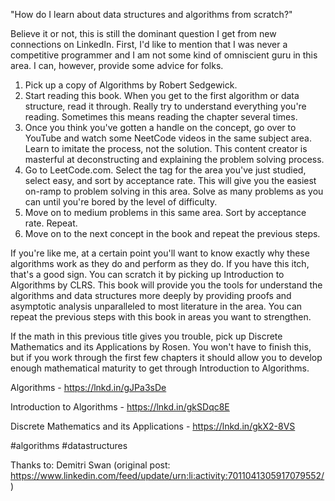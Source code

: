 "How do I learn about data structures and algorithms from scratch?"

Believe it or not, this is still the dominant question I get from new connections on LinkedIn. First, I'd like to mention that I was never a competitive programmer and I am not some kind of omniscient guru in this area. I can, however, provide some advice for folks.

1. Pick up a copy of Algorithms by Robert Sedgewick.
2. Start reading this book. When you get to the first algorithm or data structure, read it through. Really try to understand everything you're reading. Sometimes this means reading the chapter several times.
3. Once you think you've gotten a handle on the concept, go over to YouTube and watch some NeetCode videos in the same subject area. Learn to imitate the process, not the solution. This content creator is masterful at deconstructing and explaining the problem solving process.
4. Go to LeetCode.com. Select the tag for the area you've just studied, select easy, and sort by acceptance rate. This will give you the easiest on-ramp to problem solving in this area. Solve as many problems as you can until you're bored by the level of difficulty.
5. Move on to medium problems in this same area. Sort by acceptance rate. Repeat.
6. Move on to the next concept in the book and repeat the previous steps.

If you're like me, at a certain point you'll want to know exactly why these algorithms work as they do and perform as they do. If you have this itch, that's a good sign. You can scratch it by picking up Introduction to Algorithms by CLRS. This book will provide you the tools for understand the algorithms and data structures more deeply by providing proofs and asymptotic analysis unparalleled to most literature in the area. You can repeat the previous steps with this book in areas you want to strengthen.

If the math in this previous title gives you trouble, pick up Discrete Mathematics and its Applications by Rosen. You won't have to finish this, but if you work through the first few chapters it should allow you to develop enough mathematical maturity to get through Introduction to Algorithms.

Algorithms - https://lnkd.in/gJPa3sDe

Introduction to Algorithms - https://lnkd.in/gkSDqc8E

Discrete Mathematics and its Applications - https://lnkd.in/gkX2-8VS

#algorithms #datastructures

Thanks to: Demitri Swan (original post: https://www.linkedin.com/feed/update/urn:li:activity:7011041305917079552/)

